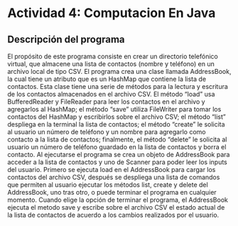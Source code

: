 # Actividad 4: Computacion En Java

## Descripción del programa
El propósito de este programa consiste en crear un directorio telefónico virtual, que almacene una lista de contactos (nombre y teléfono) en un archivo local de tipo CSV. El programa crea una clase llamada AddressBook, la cual tiene un atributo que es un HashMap que contiene la lista de contactos. Esta clase tiene una serie de métodos para la lectura y escritura de los contactos almacenados en el archivo CSV. El método “load” usa BufferedReader y FileReader para leer los contactos en el archivo y agregarlos al HashMap; el método “save” utiliza FileWriter para tomar los contactos del HashMap y escribirlos sobre el archivo CSV; el método “list” despliega en la terminal la lista de contactos; el método “create” le solicita al usuario un número de teléfono y un nombre para agregarlo como contacto a la lista de contactos; finalmente, el método “delete” le solicita al usuario un número de teléfono guardado en la lista de contactos y borra el contacto.
Al ejecutarse el programa se crea un objeto de AddressBook para acceder a la lista de contactos y uno de Scanner para poder leer los inputs del usuario. Primero se ejecuta load en el AddressBook para cargar los contactos del archivo CSV, después se despliega una lista de comandos que permiten al usuario ejecutar los métodos list, create y delete del AddressBook, uno tras otro, o puede terminar el programa en cualquier momento. Cuando elige la opción de terminar el programa, el AddressBook ejecuta el metodo save y escribe sobre el archivo CSV el estado actual de la lista de contactos de acuerdo a los cambios realizados por el usuario.


